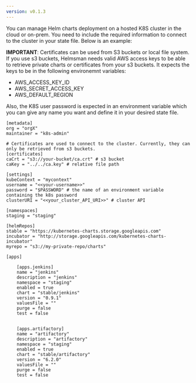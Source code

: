 ```yaml
---
version: v0.1.3
---
```


You can manage Helm charts deployment on a hosted K8S cluster in the cloud or on-prem. You need to include the required information to connect to the cluster in your state file. Below is an example:

**IMPORTANT**: Certificates can be used from S3 buckets or local file system. If you use s3 buckets, Helmsman needs valid AWS access keys to be able to retrieve private charts or certificates from your s3 buckets. It expects the keys to be in the following environemnt variables:

- AWS_ACCESS_KEY_ID
- AWS_SECRET_ACCESS_KEY
- AWS_DEFAULT_REGION

Also, the K8S user password is expected in an environment variable which you can give any name you want and define it in your desired state file.

```
[metadata]
org = "orgX"
maintainer = "k8s-admin"

# Certificates are used to connect to the cluster. Currently, they can only be retrieved from s3 buckets.
[certificates]
caCrt = "s3://your-bucket/ca.crt" # s3 bucket
caKey = "../../ca.key" # relative file path

[settings]
kubeContext = "mycontext" 
username = "<<your-username>>"
password = "$PASSWORD" # the name of an environment variable containing the k8s password
clusterURI = "<<your_cluster_API_URI>>" # cluster API

[namespaces]
staging = "staging" 

[helmRepos]
stable = "https://kubernetes-charts.storage.googleapis.com"
incubator = "http://storage.googleapis.com/kubernetes-charts-incubator"
myrepo = "s3://my-private-repo/charts"

[apps]

    [apps.jenkins]
    name = "jenkins" 
    description = "jenkins"
    namespace = "staging" 
    enabled = true 
    chart = "stable/jenkins" 
    version = "0.9.1" 
    valuesFile = "" 
    purge = false 
    test = false 


    [apps.artifactory]
    name = "artifactory" 
    description = "artifactory"
    namespace = "staging" 
    enabled = true 
    chart = "stable/artifactory" 
    version = "6.2.0" 
    valuesFile = "" 
    purge = false 
    test = false 
```